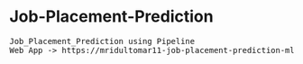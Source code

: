 # Job-Placement-Prediction
<pre>
Job_Placement_Prediction using Pipeline
Web App -> https://mridultomar11-job-placement-prediction-ml-app1-wbvs40.streamlit.app/
</pre>
